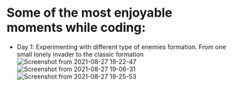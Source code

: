 # Some of the most enjoyable moments while coding:

- Day 1: Experimenting with different type of enemies formation. From one small lonely invader to the classic formation
![Screenshot from 2021-08-27 19-22-47](https://user-images.githubusercontent.com/83907621/131173155-286e45ca-32e9-48f5-a34b-3f5112d20fcd.png)
![Screenshot from 2021-08-27 19-06-31](https://user-images.githubusercontent.com/83907621/131172978-acd39124-4503-4545-a8d2-e64b9adb8415.png)
![Screenshot from 2021-08-27 19-25-53](https://user-images.githubusercontent.com/83907621/131173264-52dd0778-eeb3-4550-8b4c-8013a3d48d75.png)



